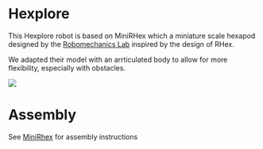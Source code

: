 # Hexplore


This Hexplore robot is based on MiniRHex which a miniature scale hexapod designed by the [Robomechanics Lab](https://www.cmu.edu/me/robomechanicslab/) inspired by the design of RHex.


We adapted their model with an arrticulated body to allow for more flexibility, especially with obstacles.

![](rhex_obstacles.gif)


# Assembly

See [MiniRhex](https://github.com/robomechanics/MiniRHex) for assembly instructions
